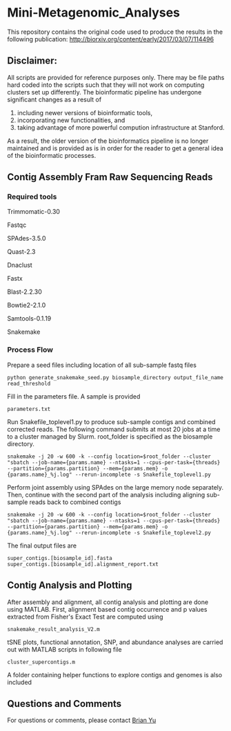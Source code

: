 # Mini-Metagenomic_Analyses

This repository contains the original code used to produce the results in the following publication:
http://biorxiv.org/content/early/2017/03/07/114496

## Disclaimer:

All scripts are provided for reference purposes only. There may be file paths hard coded into the scripts such that they will not work on computing clusters set up differently. The bioinformatic pipeline has undergone significant changes as a result of
1. including newer versions of bioinformatic tools,
2. incorporating new functionalities, and
3. taking advantage of more powerful compution infrastructure at Stanford.

As a result, the older version of the bioinformatics pipeline is no longer maintained and is provided as is in order for the reader to get a general idea of the bioinformatic processes. 

## Contig Assembly Fram Raw Sequencing Reads

### Required tools

Trimmomatic-0.30

Fastqc

SPAdes-3.5.0

Quast-2.3

Dnaclust

Fastx

Blast-2.2.30

Bowtie2-2.1.0

Samtools-0.1.19

Snakemake

### Process Flow

Prepare a seed files including location of all sub-sample fastq files

```
python generate_snakemake_seed.py biosample_directory output_file_name read_threshold
```

Fill in the parameters file. A sample is provided

```
parameters.txt
```

Run Snakefile_toplevel1.py to produce sub-sample contigs and combined corrected reads. The following command submits at most 20 jobs at a time to a cluster managed by Slurm. root_folder is specified as the biosample directory.

```
snakemake -j 20 -w 600 -k --config location=$root_folder --cluster "sbatch --job-name={params.name} --ntasks=1 --cpus-per-task={threads} --partition={params.partition} --mem={params.mem} -o {params.name}_%j.log" --rerun-incomplete -s Snakefile_toplevel1.py
```

Perform joint assembly using SPAdes on the large memory node separately. Then, continue with the second part of the analysis including aligning sub-sample reads back to combined contigs

```
snakemake -j 20 -w 600 -k --config location=$root_folder --cluster "sbatch --job-name={params.name} --ntasks=1 --cpus-per-task={threads} --partition={params.partition} --mem={params.mem} -o {params.name}_%j.log" --rerun-incomplete -s Snakefile_toplevel2.py
```

The final output files are

```
super_contigs.[biosample_id].fasta
super_contigs.[biosample_id].alignment_report.txt
```

## Contig Analysis and Plotting

After assembly and alignment, all contig analysis and plotting are done using MATLAB. First, alignment based contig occurrence and p values extracted from Fisher's Exact Test are computed using

```
snakemake_result_analysis_V2.m
```

tSNE plots, functional annotation, SNP, and abundance analyses are carried out with MATLAB scripts in following file

```
cluster_supercontigs.m
```

A folder containing helper functions to explore contigs and genomes is also included

## Questions and Comments

For questions or comments, please contact [Brian Yu](http:/brianyu.org)
